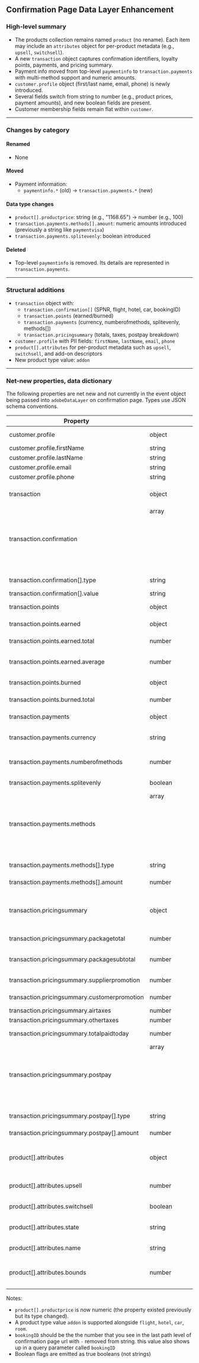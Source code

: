 ## Confirmation Page Data Layer Enhancement


### High-level summary
- The products collection remains named `product` (no rename). Each item may include an `attributes` object for per-product metadata (e.g., `upsell`, `switchsell`).
- A new `transaction` object captures confirmation identifiers, loyalty points, payments, and pricing summary.
- Payment info moved from top-level `paymentinfo` to `transaction.payments` with multi-method support and numeric amounts.
- `customer.profile` object (first/last name, email, phone) is newly introduced.
- Several fields switch from string to number (e.g., product prices, payment amounts), and new boolean fields are present.
- Customer membership fields remain flat within `customer`.

---

### Changes by category

#### Renamed
- None

#### Moved
- Payment information:
  - `paymentinfo.*` (old) → `transaction.payments.*` (new)

#### Data type changes
- `product[].productprice`: string (e.g., "1168.65") → number (e.g., 100)
- `transaction.payments.methods[].amount`: numeric amounts introduced (previously a string like `paymentvisa`)
- `transaction.payments.splitevenly`: boolean introduced

#### Deleted
- Top-level `paymentinfo` is removed. Its details are represented in `transaction.payments`.

---

### Structural additions
- `transaction` object with:
  - `transaction.confirmation[]` (SPNR, flight, hotel, car, bookingID)
  - `transaction.points` (earned/burned)
  - `transaction.payments` (currency, numberofmethods, splitevenly, methods[])
  - `transaction.pricingsummary` (totals, taxes, postpay breakdown)
- `customer.profile` with PII fields: `firstName`, `lastName`, `email`, `phone`
- `product[].attributes` for per-product metadata such as `upsell`, `switchsell`, and add-on descriptors
- New product type value: `addon`

---

### Net-new properties, data dictionary

The following properties are net new and not currently in the event object being passed into `adobeDataLayer` on confirmation page. Types use JSON schema conventions.

| Property | Type | Description | Example |
|---|---|---|---|
| customer.profile | object | Customer profile PII container. | { firstName, lastName, email, phone } |
| customer.profile.firstName | string | Given name. | "test" |
| customer.profile.lastName | string | Surname. | "tester" |
| customer.profile.email | string | Email address. | "test@tester.com" |
| customer.profile.phone | string | Phone number. | "214-555-5555" |
| transaction | object | Container for post-purchase details. | {...} |
| transaction.confirmation | array<object> | List of confirmation identifiers by type. | [{ type: "spnr", value: "FSAGENA" }] |
| transaction.confirmation[].type | string | Identifier category. | "bookingID" |
| transaction.confirmation[].value | string | Identifier value. | "1asdf1324fksdf23432d" |
| transaction.points | object | Loyalty points summary. | { earned: {...}, burned: {...} } |
| transaction.points.earned | object | Earned points details. | { total: 2000, average: 1000 } |
| transaction.points.earned.total | number | Total points earned. | 2000 |
| transaction.points.earned.average | number | Average points earned per unit (e.g., segment). | 1000 |
| transaction.points.burned | object | Burned points details. | { total: 1000 } |
| transaction.points.burned.total | number | Total points spent. | 1000 |
| transaction.payments | object | Payment breakdown data. | {...} |
| transaction.payments.currency | string | ISO currency code for amounts. | "USD" |
| transaction.payments.numberofmethods | number | Count of payment methods used. | 5 |
| transaction.payments.splitevenly | boolean | Whether tender was evenly split. | false |
| transaction.payments.methods | array<object> | List of payment methods and amounts. | [{ type: "visa", amount: 1234 }] |
| transaction.payments.methods[].type | string | Payment method type. | "applepay" |
| transaction.payments.methods[].amount | number | Amount charged in `currency`. | 15000 |
| transaction.pricingsummary | object | Price totals, taxes, promotions, and postpay amounts. | {...} |
| transaction.pricingsummary.packagetotal | number | Final package total. | 214577 |
| transaction.pricingsummary.packagesubtotal | number | Package subtotal before promos/taxes. | 247588 |
| transaction.pricingsummary.supplierpromotion | number | Supplier-funded promotion value. | 10 |
| transaction.pricingsummary.customerpromotion | number | Customer/applied promo value. | 10 |
| transaction.pricingsummary.airtaxes | number | Air-related taxes. | 4213 |
| transaction.pricingsummary.othertaxes | number | Other taxes. | 14512 |
| transaction.pricingsummary.totalpaidtoday | number | Amount paid at booking time. | 189362 |
| transaction.pricingsummary.postpay | array<object> | Postpay obligations by type. | [{ type: "hotel", amount: 16875 }] |
| transaction.pricingsummary.postpay[].type | string | Category for postpay amount. | "taxes" |
| transaction.pricingsummary.postpay[].amount | number | Amount due post-purchase. | 250 |
| product[].attributes | object | Per-product metadata. upsell only for non-addon products | { upsell, switchsell } |
| product[].attributes.upsell | number | Upsell amount/value (unit TBD). | 100 |
| product[].attributes.switchsell | boolean | Car switch-sell flag. | true |
| product[].attributes.state | string | Add-on state/region for insurance only. | "Texas" |
| product[].attributes.name | string | Human-readable add-on name. | "Travel Insurance" |
| product[].attributes.bounds | number | Add-on bounds or quantity (context-specific). | 2 |

Notes:
- `product[].productprice` is now numeric (the property existed previously but its type changed).
- A product type value `addon` is supported alongside `flight`, `hotel`, `car`, `room`.
- `bookingID` should be the the number that you see in the last path level of confirmation page url with `-` removed from string. this value also shows up in a query parameter called `bookingID`
- Boolean flags are emitted as true booleans (not strings)


